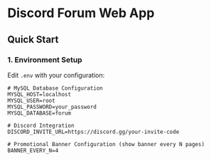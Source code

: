 # Discord Forum Web App

## Quick Start

### 1. Environment Setup


Edit `.env` with your configuration:

```env
# MySQL Database Configuration
MYSQL_HOST=localhost
MYSQL_USER=root
MYSQL_PASSWORD=your_password
MYSQL_DATABASE=forum

# Discord Integration
DISCORD_INVITE_URL=https://discord.gg/your-invite-code

# Promotional Banner Configuration (show banner every N pages)
BANNER_EVERY_N=4
```
